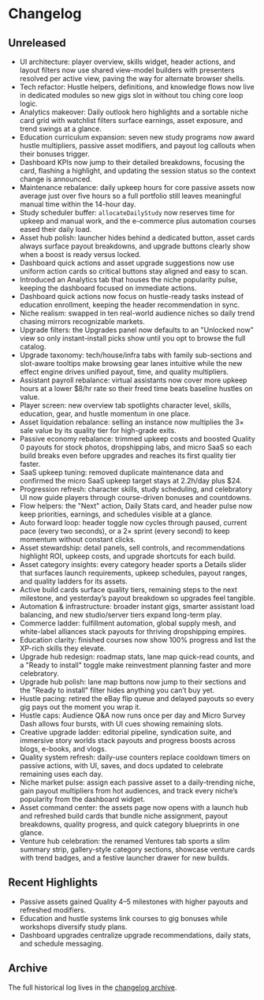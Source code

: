 # Changelog

## Unreleased
- UI architecture: player overview, skills widget, header actions, and layout filters now use shared view-model builders with presenters resolved per active view, paving the way for alternate browser shells.
- Tech refactor: Hustle helpers, definitions, and knowledge flows now live in dedicated modules so new gigs slot in without tou
  ching core loop logic.
- Analytics makeover: Daily outlook hero highlights and a sortable niche card grid with watchlist filters surface earnings, asset exposure, and trend swings at a glance.
- Education curriculum expansion: seven new study programs now award hustle multipliers, passive asset modifiers, and payout log callouts when their bonuses trigger.
- Dashboard KPIs now jump to their detailed breakdowns, focusing the card, flashing a highlight, and updating the session status so the context change is announced.
- Maintenance rebalance: daily upkeep hours for core passive assets now average just over five hours so a full portfolio still leaves meaningful manual time within the 14-hour day.
- Study scheduler buffer: `allocateDailyStudy` now reserves time for upkeep and manual work, and the e-commerce plus automation courses eased their daily load.
- Asset hub polish: launcher hides behind a dedicated button, asset cards always surface payout breakdowns, and upgrade buttons
  clearly show when a boost is ready versus locked.
- Dashboard quick actions and asset upgrade suggestions now use uniform action cards so critical buttons stay aligned and easy to scan.
- Introduced an Analytics tab that houses the niche popularity pulse, keeping the dashboard focused on immediate actions.
- Dashboard quick actions now focus on hustle-ready tasks instead of education enrollment, keeping the header recommendation in sync.
- Niche realism: swapped in ten real-world audience niches so daily trend chasing mirrors recognizable markets.
- Upgrade filters: the Upgrades panel now defaults to an "Unlocked now" view so only instant-install picks show until you opt to browse the full catalog.
- Upgrade taxonomy: tech/house/infra tabs with family sub-sections and slot-aware tooltips make browsing gear lanes intuitive while the new effect engine drives unified payout, time, and quality multipliers.
- Assistant payroll rebalance: virtual assistants now cover more upkeep hours at a lower $8/hr rate so their freed time beats baseline hustles on value.
- Player screen: new overview tab spotlights character level, skills, education, gear, and hustle momentum in one place.
- Asset liquidation rebalance: selling an instance now multiplies the 3× sale value by its quality tier for high-grade exits.
- Passive economy rebalance: trimmed upkeep costs and boosted Quality 0 payouts for stock photos, dropshipping labs, and micro SaaS so each build breaks even before upgrades and reaches its first quality tier faster.
- SaaS upkeep tuning: removed duplicate maintenance data and confirmed the micro SaaS upkeep target stays at 2.2h/day plus $24.
- Progression refresh: character skills, study scheduling, and celebratory UI now guide players through course-driven bonuses and countdowns.
- Flow helpers: the "Next" action, Daily Stats card, and header pulse now keep priorities, earnings, and schedules visible at a glance.
- Auto forward loop: header toggle now cycles through paused, current pace (every two seconds), or a 2× sprint (every second) to keep momentum without constant clicks.
- Asset stewardship: detail panels, sell controls, and recommendations highlight ROI, upkeep costs, and upgrade shortcuts for each build.
- Asset category insights: every category header sports a Details slider that surfaces launch requirements, upkeep schedules, payout ranges, and quality ladders for its assets.
- Active build cards surface quality tiers, remaining steps to the next milestone, and yesterday’s payout breakdown so upgrades feel tangible.
- Automation & infrastructure: broader instant gigs, smarter assistant load balancing, and new studio/server tiers expand long-term play.
- Commerce ladder: fulfillment automation, global supply mesh, and white-label alliances stack payouts for thriving dropshipping empires.
- Education clarity: finished courses now show 100% progress and list the XP-rich skills they elevate.
- Upgrade hub redesign: roadmap stats, lane map quick-read counts, and a "Ready to install" toggle make reinvestment planning faster and more celebratory.
- Upgrade hub polish: lane map buttons now jump to their sections and the "Ready to install" filter hides anything you can’t buy yet.
- Hustle pacing: retired the eBay flip queue and delayed payouts so every gig pays out the moment you wrap it.
- Hustle caps: Audience Q&A now runs once per day and Micro Survey Dash allows four bursts, with UI cues showing remaining slots.
- Creative upgrade ladder: editorial pipeline, syndication suite, and immersive story worlds stack payouts and progress boosts across blogs, e-books, and vlogs.
- Quality system refresh: daily-use counters replace cooldown timers on passive actions, with UI, saves, and docs updated to celebrate remaining uses each day.
- Niche market pulse: assign each passive asset to a daily-trending niche, gain payout multipliers from hot audiences, and track every niche’s popularity from the dashboard widget.
- Asset command center: the assets page now opens with a launch hub and refreshed build cards that bundle niche assignment, payout breakdowns, quality progress, and quick category blueprints in one glance.
- Venture hub celebration: the renamed Ventures tab sports a slim summary strip, gallery-style category sections, showcase venture cards with trend badges, and a festive launcher drawer for new builds.

## Recent Highlights
- Passive assets gained Quality 4–5 milestones with higher payouts and refreshed modifiers.
- Education and hustle systems link courses to gig bonuses while workshops diversify study plans.
- Dashboard upgrades centralize upgrade recommendations, daily stats, and schedule messaging.

## Archive
The full historical log lives in the [changelog archive](archive/changelog-archive.md).

